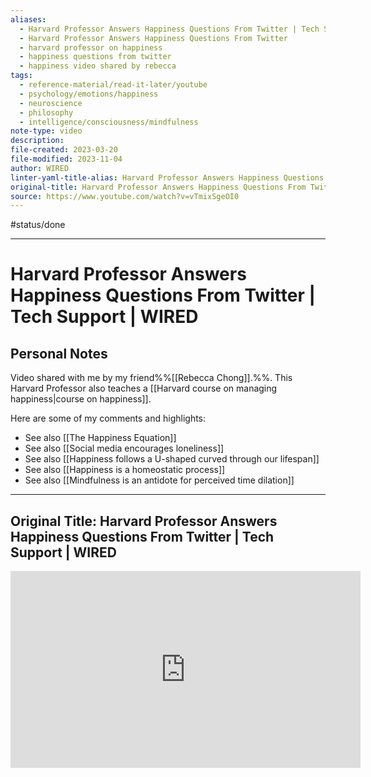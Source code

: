 ```yaml
---
aliases:
  - Harvard Professor Answers Happiness Questions From Twitter | Tech Support | WIRED
  - Harvard Professor Answers Happiness Questions From Twitter
  - harvard professor on happiness
  - happiness questions from twitter
  - happiness video shared by rebecca
tags:
  - reference-material/read-it-later/youtube
  - psychology/emotions/happiness
  - neuroscience
  - philosophy
  - intelligence/consciousness/mindfulness
note-type: video
description: 
file-created: 2023-03-20
file-modified: 2023-11-04
author: WIRED
linter-yaml-title-alias: Harvard Professor Answers Happiness Questions From Twitter | Tech Support | WIRED
original-title: Harvard Professor Answers Happiness Questions From Twitter | Tech Support | WIRED
source: https://www.youtube.com/watch?v=vTmixSgeOI0
---
```


#status/done

---

# Harvard Professor Answers Happiness Questions From Twitter | Tech Support | WIRED

## Personal Notes

Video shared with me by my friend%%[[Rebecca Chong]].%%. This Harvard Professor also teaches a [[Harvard course on managing happiness|course on happiness]].

Here are some of my comments and highlights:

- See also [[The Happiness Equation]]
- See also [[Social media encourages loneliness]]
- See also [[Happiness follows a U-shaped curved through our lifespan]]
- See also [[Happiness is a homeostatic process]]
- See also [[Mindfulness is an antidote for perceived time dilation]]

---

## Original Title: Harvard Professor Answers Happiness Questions From Twitter | Tech Support | WIRED

<iframe width="560" height="315" src="https://www.youtube.com/embed/vTmixSgeOI0" title="YouTube video player" frameborder="0" allow="accelerometer; autoplay; clipboard-write; encrypted-media; gyroscope; picture-in-picture" allowfullscreen></iframe>
